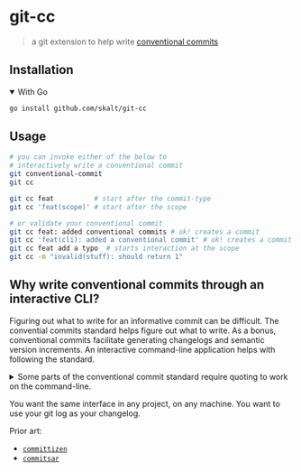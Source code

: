 # git-cc
> a git extension to help write [conventional commits][cc-standard]

## Installation

<details open><summary>With Go</summary>

```sh
go install github.com/skalt/git-cc
```

</details>
<!-- TODO: deb/apk/rpm instructions -->

## Usage

<!-- TODO: gif/video of usage  -->
```sh
# you can invoke either of the below to
# interactively write a conventional commit
git conventional-commit
git cc

git cc feat          # start after the commit-type
git cc 'feat(scope)' # start after the scope

# or validate your conventional commit
git cc feat: added conventional commits # ok! creates a commit
git cc 'feat(cli): added a conventional commit' # ok! creates a commit
git cc feat add a typo  # starts interaction at the scope
git cc -m "invalid(stuff): should return 1"
```

## Why write conventional commits through an interactive CLI? 
Figuring out what to write for an informative commit can be difficult.
The convential commits standard helps figure out what to write.
As a bonus, conventional commits facilitate generating changelogs and semantic version increments.
An interactive command-line application helps with following the standard.

<details><summary>Some parts of the conventional commit standard require quoting to work on the command-line.</summary>

- `git commit -m fix(something): ...` fails since `()` would be a syntactically-invalid subshell
- `git commit -m feat!: ...` fails since `!` expands to a bash history command
</details>

You want the same interface in any project, on any machine. You want to use your git log as your changelog.


Prior art:

- [`committizen`][commitizen]
- [`commitsar`][commitsar]

<!-- links -->
[cc-standard]: https://www.conventionalcommits.org/en/v1.0.0/

[commitizen]: https://github.com/commitizen/cz-cli
[commitlint]: https://github.com/conventional-changelog/commitlint/tree/master/%40commitlint/config-conventional
[commitsar]: https://github.com/commitsar-app/commitsar